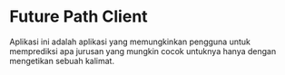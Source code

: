 # Future Path Client

Aplikasi ini adalah aplikasi yang memungkinkan pengguna untuk memprediksi apa jurusan yang mungkin cocok untuknya hanya dengan mengetikan sebuah kalimat.
